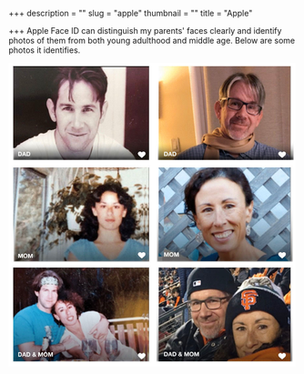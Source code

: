 +++
description = ""
slug = "apple"
thumbnail = ""
title = "Apple"

+++
Apple Face ID can distinguish my parents' faces clearly and identify photos of them from both young adulthood and middle age. Below are some photos it identifies.

![](/media/iphone_familyrecognition.jpg)